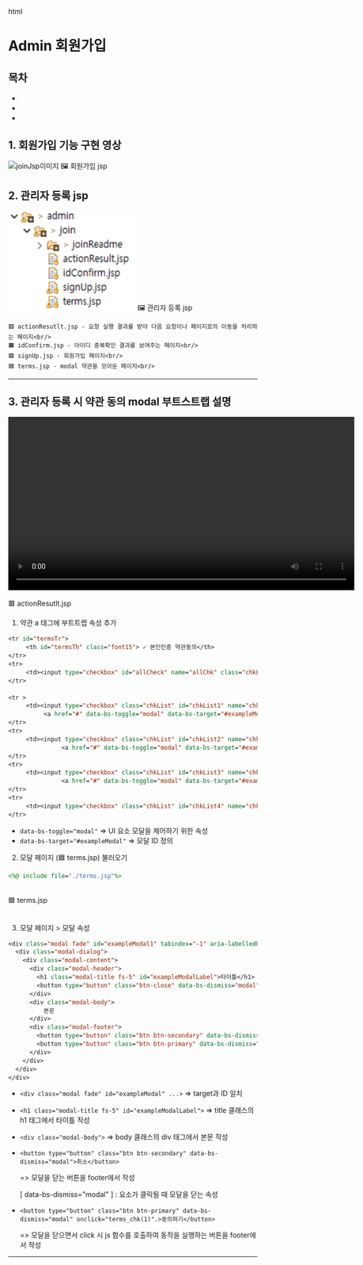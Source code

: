 html

<style>
  .tocA{
    color: white;
  }
</style>

# Admin 회원가입

## 목차

* <a href="#toc1" class="tocA">회원가입 기능  구현 영상</a>
* <a href="#toc2" class="tocA">관리자 등록 jsp 소개</a>
* <a href="#toc3" class="tocA">관리자 등록 시 약관 동의 modal 설명</a>

## <dev id="toc1">1. 회원가입 기능 구현 영상</dev>

<img src="./signUpExVedio.gif" alt="joinJsp이미지" height="300px"> 🖼️ 회원가입 jsp <br/>

## <dev id="toc2">2. 관리자 등록 jsp</dev>
<img src="./join_folder_jsp.png" alt="joinJsp이미지" height="200px"> 🖼️ 관리자 등록 jsp <br/>

    🟥 actionResutlt.jsp - 요청 실행 결과를 받아 다음 요청이나 페이지로의 이동을 처리하는 페이지<br/>
    🟧 idConfirm.jsp - 아이디 중복확인 결과를 보여주는 페이지<br/>
    🟩 signUp.jsp - 회원가입 페이지<br/>
    🟦 terms.jsp - modal 약관을 모아둔 페이지<br/>
___

## <dev id="toc3">3. 관리자 등록 시 약관 동의 modal 부트스트랩 설명</dev>
<video src="./termsEx.mp4" height="350" controls> 🖼️ 약관동의 화면 <br/>

🟥 actionResutlt.jsp

1) 약관 a 태그에 부트트랩 속성 추가 <br/>

```jsp
<tr id="termsTr">
     <th id="termsTh" class="font15"> ✓ 본인인증 약관동의</th>
</tr>
<tr>
     <td><input type="checkbox" id="allCheck" name="allChk" class="chkList" value="a" onclick="chkListClick($('#allCheck'))"><b class="font15">전체동의 합니다.</b></td>
</tr>

<tr >
     <td><input type="checkbox" class="chkList" id="chkList1" name="chkList1" value="1" onclick="chkListClick($('#chkList1'))" required><b class="font15"><span class="check">[필수]</span>
          <a href="#" data-bs-toggle="modal" data-bs-target="#exampleModal1">본인 확인 서비스 이용 약관</a>에 동의합니다.</b></td>
</tr>
<tr>
     <td><input type="checkbox" class="chkList" id="chkList2" name="chkList2" value="2" onclick="chkListClick($('#chkList2'))" required><b class="font15" ><span class="check">[필수]</span>
               <a href="#" data-bs-toggle="modal" data-bs-target="#exampleModal2">통신사 이용 약관</a>동의</b></td>
</tr>
<tr>
     <td><input type="checkbox" class="chkList" id="chkList3" name="chkList3" value="3"><b class="font15"><span class="choose">[선택]</span> 통신사/인증사의 
               <a href="#" data-bs-toggle="modal" data-bs-target="#exampleModal3">개인정보 이용 · 제공</a>에 동의합<br> <span id="left-10px">니다.</span></b></td>
</tr>
<tr>
     <td><input type="checkbox" class="chkList" id="chkList4" name="chkList4"  value="4"><b class="font15"><span class="choose">[선택]</span> <a href="#" data-bs-toggle="modal" data-bs-target="#exampleModal4">고유식별 정보 처리</a>에 동의합니다.</b></td>
</tr>
 ```

* `data-bs-toggle="modal"` => UI 요소 모달을 제어하기 위한 속성
* `data-bs-target="#exampleModal"` => 모달 ID 정의

2) 모달 페이지 (🟦 terms.jsp) 불러오기 
```jsp
<%@ include file="./terms.jsp"%>
```
<br/>
🟦 terms.jsp <br/><br/>

3) 모달 페이지 > 모달 속성  
```jsp
<div class="modal fade" id="exampleModal1" tabindex="-1" aria-labelledby="exampleModalLabel" aria-hidden="true">
  <div class="modal-dialog">
    <div class="modal-content">
      <div class="modal-header">
        <h1 class="modal-title fs-5" id="exampleModalLabel">타이틀</h1>
        <button type="button" class="btn-close" data-bs-dismiss="modal" aria-label="Close"></button>
      </div>
      <div class="modal-body">
          본문
      </div>
      <div class="modal-footer">
        <button type="button" class="btn btn-secondary" data-bs-dismiss="modal">취소</button>
        <button type="button" class="btn btn-primary" data-bs-dismiss="modal" onclick="terms_chk(1)">확인</button>
      </div>
    </div>
  </div>
</div>
```
* `<div class="modal fade" id="exampleModal" ...>` => target과 ID 일치
* `<h1 class="modal-title fs-5" id="exampleModalLabel">` => title 클래스의 h1 태그에서 타이틀 작성
* `<div class="modal-body">` => body 클래스의 div 태그에서 본문 작성
* `<button type="button" class="btn btn-secondary" data-bs-dismiss="modal">취소</button>` 

  => 모달을 닫는 버튼을 footer에서 작성
  
  [ data-bs-dismiss="modal" ] : 요소가 클릭될 때 모달을 닫는 속성
* `<button type="button" class="btn btn-primary" data-bs-dismiss="modal" onclick="terms_chk(1)".>동의하기</button>`

   => 모달을 닫으면서 click 시 js 함수를 호출하여 동작을 실행하는 버튼을 footer에서 작성

___